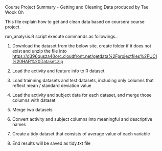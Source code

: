 Course Project Summary - Getting and Cleaning Data produced by Tae Wook Oh

This file explain how to get and clean data based on coursera course project.

run_analysis.R script execute commands as followings..

  1. Download the dataset from the below site, create folder if it does not exist and unzip the file into 
     https://d396qusza40orc.cloudfront.net/getdata%2Fprojectfiles%2FUCI%20HAR%20Dataset.zip

  2. Load the activity and feature info to R dataset

  3. Load trainning datasets and test datasets, including only columns that reflect mean / standard deviation value

  4. Load the activity and subject data for each dataset, and merge those columns with dataset

  5. Merge two datasets

  6. Convert activity and subject columns into meaningful and descriptive names

  7. Create a tidy dataset that consists of average value of each variable  

  8. End results will be saved as tidy.txt file

 
